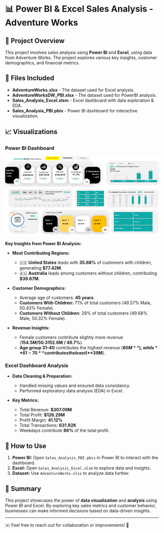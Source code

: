 # 📊 Power BI & Excel Sales Analysis - Adventure Works

## 📌 Project Overview
This project involves sales analysis using **Power BI** and **Excel**, using data from Adventure Works. The project explores various key insights, customer demographics, and financial metrics.

## 📂 Files Included
- **AdventureWorks.xlsx** - The dataset used for Excel analysis.
- **AdventureWorksDW_PBI.xlsx** - The dataset used for PowerBI analysis.
- **Sales_Analysis_Excel.xlsm** - Excel dashboard with data exploration & EDA.
- **Sales_Analysis_PBI.pbix** - Power BI dashboard for interactive visualization.

## 📈 Visualizations
### **Power BI Dashboard**
![Power BI Dashboard](Time%20Series%20(Dashbaord).png)

**Key Insights from Power BI Analysis:**
- **Most Contributing Regions:**
  - 🇺🇸 **United States** leads with **35.68%** of customers with children, generating **$77.42M**.
  - 🇦🇺 **Australia** leads among customers without children, contributing **$39.67M**.

- **Customer Demographics:**
  - Average age of customers: **45 years**.
  - **Customers With Children:** 71% of total customers (49.57% Male, 50.43% Female).
  - **Customers Without Children:** 29% of total customers (49.68% Male, 50.32% Female).

- **Revenue Insights:**
  - Female customers contribute slightly more revenue (**$154.5M / 50.3%**) than males (**$152.6M / 49.7%**).
  - **Age group 31-40** contributes the highest revenue (**$80M**), while **61-70** contributes the least (**$39M**).

### **Excel Dashboard Analysis**
- **Data Cleaning & Preparation:**
  - Handled missing values and ensured data consistency.
  - Performed exploratory data analysis (EDA) in Excel.

- **Key Metrics:**
  - Total Revenue: **$307.09M**
  - Total Profit: **$126.29M**
  - Profit Margin: **41.12%**
  - Total Transactions: **631.92K**
  - Weekdays contribute **86%** of the total profit.

## 🚀 How to Use
1. **Power BI:** Open `Sales_Analysis_PBI.pbix` in Power BI to interact with the dashboard.
2. **Excel:** Open `Sales_Analysis_Excel.xlsm` to explore data and insights.
3. **Dataset:** Use `AdventureWorks.xlsx` to analyze data further.

## 📜 Summary
This project showcases the power of **data visualization** and **analysis** using Power BI and Excel. By exploring key sales metrics and customer behavior, businesses can make informed decisions based on data-driven insights.

---
✉️ Feel free to reach out for collaboration or improvements! 🚀
